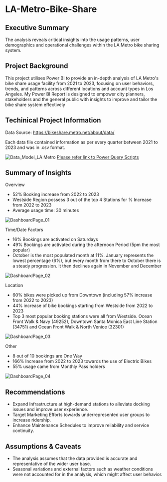 # LA-Metro-Bike-Share

## Executive Summary
The analysis reveals critical insights into the usage patterns, user demographics and operational challenges within the LA Metro bike sharing system.

## Project Background

This project utilises Power BI to provide an in-depth analysis of LA Metro's bike share usage facility from 2021 to 2023, focusing on user behaviors, trends, and patterns across different locations and account types in Los Angeles. My Power BI Report is designed to empower city planners, stakeholders and the general public with insights to improve and tailor the bike share system effectively

## Techinical Project Information
Data Source: https://bikeshare.metro.net/about/data/

Each data file contained information as per every quarter between 2021 to 2023 and was in .csv format.  

![Data_Model_LA Metro](https://github.com/user-attachments/assets/6643db74-4643-42a2-b085-110c92b11579)
[Please refer link to Power Query Scripts](https://github.com/pingi14/LA-Metro-Bike-Share/blob/main/LAMetro_PowerQueryScripts.txt)
## Summary of Insights
Overview
- 52% Booking increase from 2022 to 2023
- Westside Region possess 3 out of the top 4 Stations for % Increase from 2022 to 2023 
- Average usage time: 30 minutes

![DashboardPage_01](https://github.com/user-attachments/assets/918289cc-1df6-4351-ae6c-83e7efe11de2)

Time/Date Factors
- 16% Bookings are activated on Saturdays
- 49% Bookings are activated during the afternoon Period (5pm the most popular)
- October is the most populated month at 11%.  January represents the lowest percentage (6%), but every month from there to October there is a steady progression.  It then declines again in November and December

![DashboardPage_02](https://github.com/user-attachments/assets/2047cab6-a11a-40b9-9d34-d7a2a0c7c9df)


Location
- 60% bikes were picked up from Downtown (including 57% increase from 2022 to 2023)
- 44% increase of bike bookings starting from Westside from 2022 to 2023
- Top 3 most popular booking stations were all from Westside.  Ocean Front Walk & Navy (49252), Downtown Santa Monica East Line Station (34751) and Ocean Front Walk & North Venice (32301)

![DashboardPage_03](https://github.com/user-attachments/assets/7ecdcb2d-5aba-475f-8a36-eb738a0f7ec1)

Other
- 8 out of 10 bookings are One Way
- 166% Increase from 2022 to 2023 towards the use of Electric Bikes
- 55% usage came from Monthly Pass holders

![DashboardPage_04](https://github.com/user-attachments/assets/223706bd-f34e-450a-b2d8-4ea727000b75)

## Recommendations
- Expand Infrastructure at high-demand stations to alleviate docking issues and improve user experience.
- Target Marketing Efforts towards underrepresented user groups to increase ridership.
- Enhance Maintenance Schedules to improve reliability and service continuity.

## Assumptions & Caveats
- The analysis assumes that the data provided is accurate and representative of the wider user base.
- Seasonal variations and external factors such as weather conditions were not accounted for in the analysis, which might affect user behavior.
